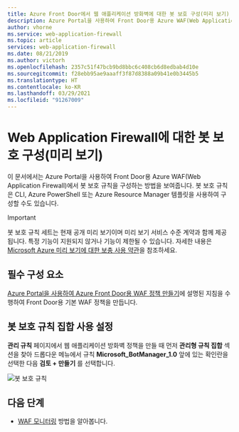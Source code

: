 ```yaml
---
title: Azure Front Door에서 웹 애플리케이션 방화벽에 대한 봇 보호 구성(미리 보기)
description: Azure Portal을 사용하여 Front Door용 Azure WAF(Web Application Firewall)에서 봇 보호 규칙을 구성하는 방법에 대해 알아봅니다.
author: vhorne
ms.service: web-application-firewall
ms.topic: article
services: web-application-firewall
ms.date: 08/21/2019
ms.author: victorh
ms.openlocfilehash: 2357c51f47bcb9bd8bbc6c408cb6d8edbab4d10e
ms.sourcegitcommit: f28ebb95ae9aaaff3f87d8388a09b41e0b3445b5
ms.translationtype: HT
ms.contentlocale: ko-KR
ms.lasthandoff: 03/29/2021
ms.locfileid: "91267009"
---
```

# <a name="configure-bot-protection-for-web-application-firewall-preview"></a>Web Application Firewall에 대한 봇 보호 구성(미리 보기)
이 문서에서는 Azure Portal을 사용하여 Front Door용 Azure WAF(Web Application Firewall)에서 봇 보호 규칙을 구성하는 방법을 보여줍니다. 봇 보호 규칙은 CLI, Azure PowerShell 또는 Azure Resource Manager 템플릿을 사용하여 구성할 수도 있습니다.

> [!IMPORTANT]
> 봇 보호 규칙 세트는 현재 공개 미리 보기이며 미리 보기 서비스 수준 계약과 함께 제공됩니다. 특정 기능이 지원되지 않거나 기능이 제한될 수 있습니다.  자세한 내용은 [Microsoft Azure 미리 보기에 대한 보충 사용 약관](https://azure.microsoft.com/support/legal/preview-supplemental-terms/)을 참조하세요.

## <a name="prerequisites"></a>필수 구성 요소

[Azure Portal을 사용하여 Azure Front Door용 WAF 정책 만들기](waf-front-door-create-portal.md)에 설명된 지침을 수행하여 Front Door용 기본 WAF 정책을 만듭니다.

## <a name="enable-bot-protection-rule-set"></a>봇 보호 규칙 집합 사용 설정

**관리 규칙** 페이지에서 웹 애플리케이션 방화벽 정책을 만들 때 먼저 **관리형 규칙 집합** 섹션을 찾아 드롭다운 메뉴에서 규칙 **Microsoft_BotManager_1.0** 앞에 있는 확인란을 선택한 다음 **검토 + 만들기** 를 선택합니다.

   ![봇 보호 규칙](.././media/waf-front-door-configure-bot-protection/botmanager112019.png)

## <a name="next-steps"></a>다음 단계

- [WAF 모니터링](waf-front-door-monitor.md) 방법을 알아봅니다.
